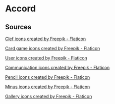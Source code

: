 # Accord

## Sources
<a href="https://www.flaticon.com/free-icons/clef" title="clef icons">Clef icons created by Freepik - Flaticon</a>

<a href="https://www.flaticon.com/free-icons/card-game" title="Card game icons">Card game icons created by Freepik - Flaticon</a>

<a href="https://www.flaticon.com/free-icons/user" title="user icons">User icons created by Freepik - Flaticon</a>

<a href="https://www.flaticon.com/free-icons/communication" title="communication icons">Communication icons created by Freepik - Flaticon</a>

<a href="https://www.flaticon.com/free-icons/pencil" title="pencil icons">Pencil icons created by Freepik - Flaticon</a>

<a href="https://www.flaticon.com/free-icons/minus" title="minus icons">Minus icons created by Freepik - Flaticon</a>

<a href="https://www.flaticon.com/free-icons/gallery" title="gallery icons">Gallery icons created by Freepik - Flaticon</a>
